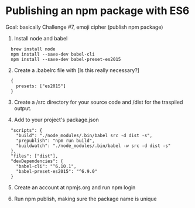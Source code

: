 Publishing an npm package with ES6
==================================

Goal: basically Challenge #7, emoji cipher (publish npm package)

1. Install node and babel
```
  brew install node
  npm install --save-dev babel-cli
  npm install --save-dev babel-preset-es2015
```

2. Create a .babelrc file with  [Is this really necessary?]
```
  {
    presets: ["es2015"]
  }
```

3. Create a /src directory for your source code and /dist for the traspiled output.

4. Add to your project's package.json
```
  "scripts": {
    "build": "./node_modules/.bin/babel src -d dist -s",
    "prepublish": "npm run build",
    "buildwatch": "./node_modules/.bin/babel -w src -d dist -s"
  },
  "files": ["dist"],
  "devDependencies": {
    "babel-cli": "^6.10.1",
    "babel-preset-es2015": "^6.9.0"    
  }
```

5. Create an account at npmjs.org and run npm login

6. Run npm publish, making sure the package name is unique